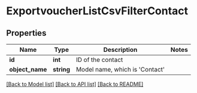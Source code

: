 # ExportvoucherListCsvFilterContact

## Properties
Name | Type | Description | Notes
------------ | ------------- | ------------- | -------------
**id** | **int** | ID of the contact | 
**object_name** | **string** | Model name, which is &#x27;Contact&#x27; | 

[[Back to Model list]](../../README.md#documentation-for-models) [[Back to API list]](../../README.md#documentation-for-api-endpoints) [[Back to README]](../../README.md)


